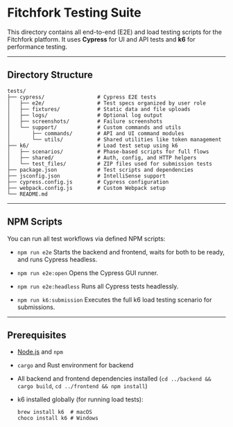 # Fitchfork Testing Suite

This directory contains all end-to-end (E2E) and load testing scripts for the Fitchfork platform. It uses **Cypress** for UI and API tests and **k6** for performance testing.

---

## Directory Structure

```
tests/
├── cypress/                 # Cypress E2E tests
│   ├── e2e/                 # Test specs organized by user role
│   ├── fixtures/            # Static data and file uploads
│   ├── logs/                # Optional log output
│   ├── screenshots/         # Failure screenshots
│   └── support/             # Custom commands and utils
│       ├── commands/        # API and UI command modules
│       └── utils/           # Shared utilities like token management
├── k6/                      # Load test setup using k6
│   ├── scenarios/           # Phase-based scripts for full flows
│   ├── shared/              # Auth, config, and HTTP helpers
│   └── test_files/          # ZIP files used for submission tests
├── package.json             # Test scripts and dependencies
├── jsconfig.json            # IntelliSense support
├── cypress.config.js        # Cypress configuration
├── webpack.config.js        # Custom Webpack setup
└── README.md
```

---

## NPM Scripts

You can run all test workflows via defined NPM scripts:

- `npm run e2e`
  Starts the backend and frontend, waits for both to be ready, and runs Cypress headless.

- `npm run e2e:open`
  Opens the Cypress GUI runner.

- `npm run e2e:headless`
  Runs all Cypress tests headlessly.

- `npm run k6:submission`
  Executes the full k6 load testing scenario for submissions.

---

## Prerequisites

- [Node.js](https://nodejs.org/) and `npm`
- `cargo` and Rust environment for backend
- All backend and frontend dependencies installed (`cd ../backend && cargo build`, `cd ../frontend && npm install`)
- k6 installed globally (for running load tests):

  ```
  brew install k6  # macOS
  choco install k6 # Windows
  ```
